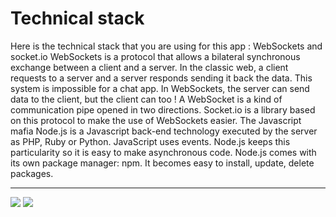 # Technical stack
Here is the technical stack that you are using for this app :
WebSockets and socket.io
WebSockets is a protocol that allows a bilateral synchronous exchange between a client and a server.
In the classic web, a client requests to a server and a server responds sending it back the data. This system is impossible for a chat app.
In WebSockets, the server can send data to the client, but the client can too ! A WebSocket is a kind of communication pipe opened in two directions.
Socket.io is a library based on this protocol to make the use of WebSockets easier.
The Javascript mafia
Node.js is a Javascript back-end technology executed by the server as PHP, Ruby or Python. JavaScript uses events. Node.js keeps this particularity so it is easy to make asynchronous code.
Node.js comes with its own package manager: npm. It becomes easy to install, update, delete packages.

---
![](https://imgur.com/uBJbkgg.png)
![](https://imgur.com/RkkMr0U.png)
